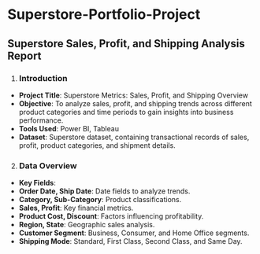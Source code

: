 # Superstore-Portfolio-Project

## Superstore Sales, Profit, and Shipping Analysis Report
1. ### Introduction
- **Project Title**: Superstore Metrics: Sales, Profit, and Shipping Overview
- **Objective**: To analyze sales, profit, and shipping trends across different product categories and time periods to gain insights into business performance.
- **Tools Used**: Power BI, Tableau
- **Dataset**: Superstore dataset, containing transactional records of sales, profit, product categories, and shipment details.

2. ### Data Overview
- **Key Fields**:
- **Order Date, Ship Date**: Date fields to analyze trends.
- **Category, Sub-Category**: Product classifications.
- **Sales, Profit**: Key financial metrics.
- **Product Cost, Discount**: Factors influencing profitability.
- **Region, State**: Geographic sales analysis.
- **Customer Segment**: Business, Consumer, and Home Office segments.
- **Shipping Mode**: Standard, First Class, Second Class, and Same Day.
